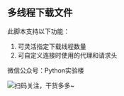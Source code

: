 ## 多线程下载文件

此脚本支持以下功能：
1. 可灵活指定下载线程数量
2. 可自定义连接时使用的代理和请求头

微信公众号：Python实验楼  

![扫码关注，干货多多~](https://mmbiz.qpic.cn/mmbiz_jpg/EUODptNZOeAVlqzPOj0XRia477GXfcls5aJ0813zOnVibSlp35nWnjSrfTk6ibaka32HI3joZ5tgzWPUDA9Ffib25w/)
